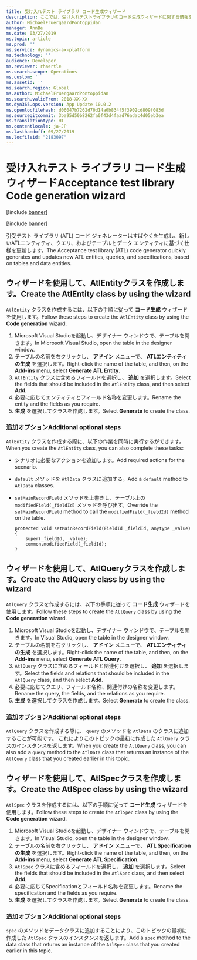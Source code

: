 ```yaml
---
title: 受け入れテスト ライブラリ コード生成ウィザード
description: ここでは、受け入れテストライブラリのコード生成ウィザードに関する情報を提供します。
author: MichaelFruergaardPontoppidan
manager: AnnBe
ms.date: 03/27/2019
ms.topic: article
ms.prod: ''
ms.service: dynamics-ax-platform
ms.technology: ''
audience: Developer
ms.reviewer: rhaertle
ms.search.scope: Operations
ms.custom: ''
ms.assetid: ''
ms.search.region: Global
ms.author: MichaelFruergaardPontoppidan
ms.search.validFrom: 2018-XX-XX
ms.dyn365.ops.version: App Update 10.0.2
ms.openlocfilehash: d06047b7262d70d14a0b834f5f3902cd809f083d
ms.sourcegitcommit: 3ba95d50b8262fa0f43d4faad76adac4d05eb3ea
ms.translationtype: HT
ms.contentlocale: ja-JP
ms.lasthandoff: 09/27/2019
ms.locfileid: "2183097"
---
```

# <a name="acceptance-test-library-code-generation-wizard"></a><span data-ttu-id="17756-103">受け入れテスト ライブラリ コード生成ウィザード</span><span class="sxs-lookup"><span data-stu-id="17756-103">Acceptance test library Code generation wizard</span></span>

[!include [banner](../includes/banner.md)]

[!include [banner](../includes/preview-banner.md)]

<span data-ttu-id="17756-104">引受テスト ライブラリ (ATL) コード ジェネレーターはすばやくを生成し、新しいATLエンティティ、クエリ、およびテーブルとデータ エンティティに基づく仕様を更新します。</span><span class="sxs-lookup"><span data-stu-id="17756-104">The Acceptance test library (ATL) code generator quickly generates and updates new ATL entities, queries, and specifications, based on tables and data entities.</span></span>

## <a name="create-the-atlentity-class-by-using-the-wizard"></a><span data-ttu-id="17756-105">ウィザードを使用して、AtlEntityクラスを作成します。</span><span class="sxs-lookup"><span data-stu-id="17756-105">Create the AtlEntity class by using the wizard</span></span>

<span data-ttu-id="17756-106">`AtlEntity` クラスを作成するには、以下の手順に従って **コード生成** ウィザードを使用します。</span><span class="sxs-lookup"><span data-stu-id="17756-106">Follow these steps to create the `AtlEntity` class by using the **Code generation** wizard.</span></span>

1. <span data-ttu-id="17756-107">Microsoft Visual Studioを起動し、デザイナー ウィンドウで、テーブルを開きます。</span><span class="sxs-lookup"><span data-stu-id="17756-107">In Microsoft Visual Studio, open the table in the designer window.</span></span>
2. <span data-ttu-id="17756-108">テーブルの名前を右クリックし、 **アドイン** メニューで、 **ATLエンティティの生成** を選択します。</span><span class="sxs-lookup"><span data-stu-id="17756-108">Right-click the name of the table, and then, on the **Add-ins** menu, select **Generate ATL Entity**.</span></span>
3. <span data-ttu-id="17756-109">`AtlEntity` クラスに含めるフィールドを選択し、 **追加** を選択します。</span><span class="sxs-lookup"><span data-stu-id="17756-109">Select the fields that should be included in the `AtlEntity` class, and then select **Add**.</span></span>
4. <span data-ttu-id="17756-110">必要に応じてエンティティとフィールド名称を変更します。</span><span class="sxs-lookup"><span data-stu-id="17756-110">Rename the entity and the fields as you require.</span></span>
5. <span data-ttu-id="17756-111">**生成** を選択してクラスを作成します。</span><span class="sxs-lookup"><span data-stu-id="17756-111">Select **Generate** to create the class.</span></span>

### <a name="additional-optional-steps"></a><span data-ttu-id="17756-112">追加オプション</span><span class="sxs-lookup"><span data-stu-id="17756-112">Additional optional steps</span></span>

<span data-ttu-id="17756-113">`AtlEntity` クラスを作成する際に、以下の作業を同時に実行するができます。</span><span class="sxs-lookup"><span data-stu-id="17756-113">When you create the `AtlEntity` class, you can also complete these tasks:</span></span>

- <span data-ttu-id="17756-114">シナリオに必要なアクションを追加します。</span><span class="sxs-lookup"><span data-stu-id="17756-114">Add required actions for the scenario.</span></span>
- <span data-ttu-id="17756-115">`default` メソッドを `AtlData` クラスに追加する。</span><span class="sxs-lookup"><span data-stu-id="17756-115">Add a `default` method to `AtlData` classes.</span></span>
- <span data-ttu-id="17756-116">`setMainRecordField` メソッドを上書きし、テーブル上の `modifiedField(_fieldId)` メソッドを呼び出す。</span><span class="sxs-lookup"><span data-stu-id="17756-116">Override the `setMainRecordField` method to call the `modifiedField(_fieldId)` method on the table.</span></span>

    ```
    protected void setMainRecordField(FieldId _fieldId, anytype _value)
    {
        super(_fieldId, _value);
        common.modifiedField(_fieldId);
    }
    ```

## <a name="create-the-atlquery-class-by-using-the-wizard"></a><span data-ttu-id="17756-117">ウィザードを使用して、AtlQueryクラスを作成します。</span><span class="sxs-lookup"><span data-stu-id="17756-117">Create the AtlQuery class by using the wizard</span></span>

<span data-ttu-id="17756-118">`AtlQuery` クラスを作成するには、以下の手順に従って **コード生成** ウィザードを使用します。</span><span class="sxs-lookup"><span data-stu-id="17756-118">Follow these steps to create the `AtlQuery` class by using the **Code generation** wizard.</span></span>

1. <span data-ttu-id="17756-119">Microsoft Visual Studioを起動し、デザイナー ウィンドウで、テーブルを開きます。</span><span class="sxs-lookup"><span data-stu-id="17756-119">In Visual Studio, open the table in the designer window.</span></span>
2. <span data-ttu-id="17756-120">テーブルの名前を右クリックし、 **アドイン** メニューで、 **ATLエンティティの生成** を選択します。</span><span class="sxs-lookup"><span data-stu-id="17756-120">Right-click the name of the table, and then, on the **Add-ins** menu, select **Generate ATL Query**.</span></span>
3. <span data-ttu-id="17756-121">`AtlQuery` クラスに含めるフィールドと関連付けを選択し、 **追加** を選択します。</span><span class="sxs-lookup"><span data-stu-id="17756-121">Select the fields and relations that should be included in the `AtlQuery` class, and then select **Add**.</span></span>
4. <span data-ttu-id="17756-122">必要に応じてクエリ、フィールド名称、関連付けの名称を変更します。</span><span class="sxs-lookup"><span data-stu-id="17756-122">Rename the query, the fields, and the relations as you require.</span></span>
5. <span data-ttu-id="17756-123">**生成** を選択してクラスを作成します。</span><span class="sxs-lookup"><span data-stu-id="17756-123">Select **Generate** to create the class.</span></span>

### <a name="additional-optional-steps"></a><span data-ttu-id="17756-124">追加オプション</span><span class="sxs-lookup"><span data-stu-id="17756-124">Additional optional steps</span></span>

<span data-ttu-id="17756-125">`AtlQuery` クラスを作成する際に、 `query` のメソッドを `AtlData` のクラスに追加することが可能です。 これによりこのトピックの最初に作成した `AtlQuery` クラスのインスタンスを返します。</span><span class="sxs-lookup"><span data-stu-id="17756-125">When you create the `AtlQuery` class, you can also add a `query` method to the `AtlData` class that returns an instance of the `AtlQuery` class that you created earlier in this topic.</span></span>

## <a name="create-the-atlspec-class-by-using-the-wizard"></a><span data-ttu-id="17756-126">ウィザードを使用して、AtlSpecクラスを作成します。</span><span class="sxs-lookup"><span data-stu-id="17756-126">Create the AtlSpec class by using the wizard</span></span>

<span data-ttu-id="17756-127">`AtlSpec` クラスを作成するには、以下の手順に従って **コード生成** ウィザードを使用します。</span><span class="sxs-lookup"><span data-stu-id="17756-127">Follow these steps to create the `AtlSpec` class by using the **Code generation** wizard.</span></span>

1. <span data-ttu-id="17756-128">Microsoft Visual Studioを起動し、デザイナー ウィンドウで、テーブルを開きます。</span><span class="sxs-lookup"><span data-stu-id="17756-128">In Visual Studio, open the table in the designer window.</span></span>
2. <span data-ttu-id="17756-129">テーブルの名前を右クリックし、 **アドイン** メニューで、 **ATL Specificationの生成** を選択します。</span><span class="sxs-lookup"><span data-stu-id="17756-129">Right-click the name of the table, and then, on the **Add-ins** menu, select **Generate ATL Specification**.</span></span>
3. <span data-ttu-id="17756-130">`AtlSpec` クラスに含めるフィールドを選択し、 **追加** を選択します。</span><span class="sxs-lookup"><span data-stu-id="17756-130">Select the fields that should be included in the `AtlSpec` class, and then select **Add**.</span></span>
4. <span data-ttu-id="17756-131">必要に応じてSpecificationとフィールド名称を変更します。</span><span class="sxs-lookup"><span data-stu-id="17756-131">Rename the specification and the fields as you require.</span></span>
5. <span data-ttu-id="17756-132">**生成** を選択してクラスを作成します。</span><span class="sxs-lookup"><span data-stu-id="17756-132">Select **Generate** to create the class.</span></span>

### <a name="additional-optional-steps"></a><span data-ttu-id="17756-133">追加オプション</span><span class="sxs-lookup"><span data-stu-id="17756-133">Additional optional steps</span></span>

<span data-ttu-id="17756-134">`spec` のメソッドをデータクラスに追加することにより、このトピックの最初に作成した `AtlSpec` クラスのインスタンスを返します。</span><span class="sxs-lookup"><span data-stu-id="17756-134">Add a `spec` method to the data class that returns an instance of the `AtlSpec` class that you created earlier in this topic.</span></span>
